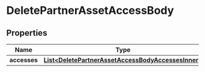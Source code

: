 

# DeletePartnerAssetAccessBody


## Properties

| Name | Type | Description | Notes |
|------------ | ------------- | ------------- | -------------|
|**accesses** | [**List&lt;DeletePartnerAssetAccessBodyAccessesInner&gt;**](DeletePartnerAssetAccessBodyAccessesInner.md) |  |  |



